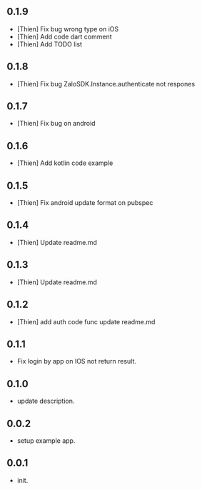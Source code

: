 ## 0.1.9

* [Thien] Fix bug wrong type on iOS
* [Thien] Add code dart comment
* [Thien] Add TODO list

## 0.1.8

* [Thien] Fix bug ZaloSDK.Instance.authenticate not respones

## 0.1.7

* [Thien] Fix bug on android

## 0.1.6

* [Thien] Add kotlin code example

## 0.1.5

* [Thien] Fix android update format on pubspec

## 0.1.4

* [Thien] Update readme.md

## 0.1.3

* [Thien] Update readme.md

## 0.1.2

* [Thien] add auth code func update readme.md

## 0.1.1

* Fix login by app on IOS not return result.

## 0.1.0

* update description.

## 0.0.2

* setup example app.

## 0.0.1

* init.
